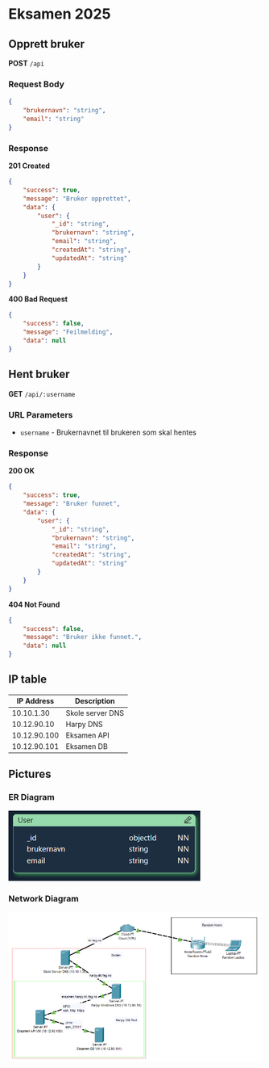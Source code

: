 # Eksamen 2025

## Opprett bruker

**POST** `/api`

### Request Body

```json
{
    "brukernavn": "string",
    "email": "string"
}
```

### Response

**201 Created**

```json
{
    "success": true,
    "message": "Bruker opprettet",
    "data": {
        "user": {
            "_id": "string",
            "brukernavn": "string",
            "email": "string",
            "createdAt": "string",
            "updatedAt": "string"
        }
    }
}
```

**400 Bad Request**

```json
{
    "success": false,
    "message": "Feilmelding",
    "data": null
}
```

## Hent bruker

**GET** `/api/:username`

### URL Parameters

-   `username` - Brukernavnet til brukeren som skal hentes

### Response

**200 OK**

```json
{
    "success": true,
    "message": "Bruker funnet",
    "data": {
        "user": {
            "_id": "string",
            "brukernavn": "string",
            "email": "string",
            "createdAt": "string",
            "updatedAt": "string"
        }
    }
}
```

**404 Not Found**

```json
{
    "success": false,
    "message": "Bruker ikke funnet.",
    "data": null
}
```

## IP table

| IP Address   | Description      |
| ------------ | ---------------- |
| 10.10.1.30   | Skole server DNS |
| 10.12.90.10  | Harpy DNS        |
| 10.12.90.100 | Eksamen API      |
| 10.12.90.101 | Eksamen DB       |

## Pictures

### ER Diagram

![ER Diagram](./README_FILES/erdiagram.png)

### Network Diagram

![Network Diagram](./README_FILES/networkdiagram.png)
